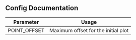 ## Config Documentation

| Parameter | Usage |
| --------- | ------ |
| POINT_OFFSET | Maximum offset for the initial plot| 
